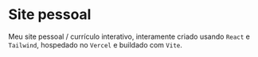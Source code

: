# Site pessoal

Meu site pessoal / currículo interativo, interamente criado usando `React` e `Tailwind`, hospedado no `Vercel` e buildado com `Vite`.
